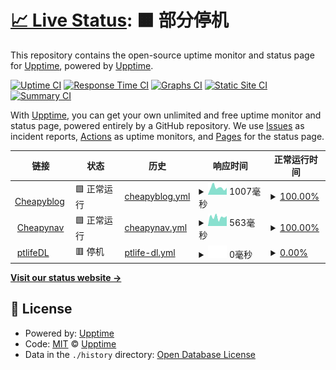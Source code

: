 # [📈 Live Status](https://demo.upptime.js.org): <!--live status--> **🟧 部分停机**

This repository contains the open-source uptime monitor and status page for [Upptime](https://upptime.js.org), powered by [Upptime](https://github.com/upptime/upptime).

[![Uptime CI](https://github.com/edmondsket/upptime/workflows/Uptime%20CI/badge.svg)](https://github.com/edmondsket/upptime/actions?query=workflow%3A%22Uptime+CI%22)
[![Response Time CI](https://github.com/edmondsket/upptime/workflows/Response%20Time%20CI/badge.svg)](https://github.com/edmondsket/upptime/actions?query=workflow%3A%22Response+Time+CI%22)
[![Graphs CI](https://github.com/edmondsket/upptime/workflows/Graphs%20CI/badge.svg)](https://github.com/edmondsket/upptime/actions?query=workflow%3A%22Graphs+CI%22)
[![Static Site CI](https://github.com/edmondsket/upptime/workflows/Static%20Site%20CI/badge.svg)](https://github.com/edmondsket/upptime/actions?query=workflow%3A%22Static+Site+CI%22)
[![Summary CI](https://github.com/edmondsket/upptime/workflows/Summary%20CI/badge.svg)](https://github.com/edmondsket/upptime/actions?query=workflow%3A%22Summary+CI%22)

With [Upptime](https://upptime.js.org), you can get your own unlimited and free uptime monitor and status page, powered entirely by a GitHub repository. We use [Issues](https://github.com/upptime/upptime/issues) as incident reports, [Actions](https://github.com/edmondsket/upptime/actions) as uptime monitors, and [Pages](https://demo.upptime.js.org) for the status page.

<!--start: status pages-->
<!-- This summary is generated by Upptime (https://github.com/upptime/upptime) -->
<!-- Do not edit this manually, your changes will be overwritten -->
<!-- prettier-ignore -->
| 链接 | 状态 | 历史 | 响应时间 | 正常运行时间 |
| --- | ------ | ------- | ------------- | ------ |
| <img alt="" src="https://icons.duckduckgo.com/ip3/cheapy.top.ico" height="13"> [Cheapyblog](https://cheapy.top) | 🟩 正常运行 | [cheapyblog.yml](https://github.com/edmondsket/upptime/commits/HEAD/history/cheapyblog.yml) | <details><summary><img alt="响应时间图像" src="./graphs/cheapyblog/response-time-week.png" height="20"> 1007毫秒</summary><br><a href="https://edmondsket.github.io/upptime/history/cheapyblog"><img alt="响应时间 1636" src="https://img.shields.io/endpoint?url=https%3A%2F%2Fraw.githubusercontent.com%2Fedmondsket%2Fupptime%2FHEAD%2Fapi%2Fcheapyblog%2Fresponse-time.json"></a><br><a href="https://edmondsket.github.io/upptime/history/cheapyblog"><img alt="24 小时响应时间 991" src="https://img.shields.io/endpoint?url=https%3A%2F%2Fraw.githubusercontent.com%2Fedmondsket%2Fupptime%2FHEAD%2Fapi%2Fcheapyblog%2Fresponse-time-day.json"></a><br><a href="https://edmondsket.github.io/upptime/history/cheapyblog"><img alt="7 天正常运行时间 1007" src="https://img.shields.io/endpoint?url=https%3A%2F%2Fraw.githubusercontent.com%2Fedmondsket%2Fupptime%2FHEAD%2Fapi%2Fcheapyblog%2Fresponse-time-week.json"></a><br><a href="https://edmondsket.github.io/upptime/history/cheapyblog"><img alt="30天的正常运行时间 976" src="https://img.shields.io/endpoint?url=https%3A%2F%2Fraw.githubusercontent.com%2Fedmondsket%2Fupptime%2FHEAD%2Fapi%2Fcheapyblog%2Fresponse-time-month.json"></a><br><a href="https://edmondsket.github.io/upptime/history/cheapyblog"><img alt="1年的正常运行时间 1652" src="https://img.shields.io/endpoint?url=https%3A%2F%2Fraw.githubusercontent.com%2Fedmondsket%2Fupptime%2FHEAD%2Fapi%2Fcheapyblog%2Fresponse-time-year.json"></a></details> | <details><summary><a href="https://edmondsket.github.io/upptime/history/cheapyblog">100.00%</a></summary><a href="https://edmondsket.github.io/upptime/history/cheapyblog"><img alt="正常运行时间 95.25%" src="https://img.shields.io/endpoint?url=https%3A%2F%2Fraw.githubusercontent.com%2Fedmondsket%2Fupptime%2FHEAD%2Fapi%2Fcheapyblog%2Fuptime.json"></a><br><a href="https://edmondsket.github.io/upptime/history/cheapyblog"><img alt="24 小时正常运行时间 100.00%" src="https://img.shields.io/endpoint?url=https%3A%2F%2Fraw.githubusercontent.com%2Fedmondsket%2Fupptime%2FHEAD%2Fapi%2Fcheapyblog%2Fuptime-day.json"></a><br><a href="https://edmondsket.github.io/upptime/history/cheapyblog"><img alt="7 天正常运行时间 100.00%" src="https://img.shields.io/endpoint?url=https%3A%2F%2Fraw.githubusercontent.com%2Fedmondsket%2Fupptime%2FHEAD%2Fapi%2Fcheapyblog%2Fuptime-week.json"></a><br><a href="https://edmondsket.github.io/upptime/history/cheapyblog"><img alt="30天的正常运行时间 100.00%" src="https://img.shields.io/endpoint?url=https%3A%2F%2Fraw.githubusercontent.com%2Fedmondsket%2Fupptime%2FHEAD%2Fapi%2Fcheapyblog%2Fuptime-month.json"></a><br><a href="https://edmondsket.github.io/upptime/history/cheapyblog"><img alt="1年的正常运行时间 99.98%" src="https://img.shields.io/endpoint?url=https%3A%2F%2Fraw.githubusercontent.com%2Fedmondsket%2Fupptime%2FHEAD%2Fapi%2Fcheapyblog%2Fuptime-year.json"></a></details>
| <img alt="" src="https://icons.duckduckgo.com/ip3/nav.cheapy.top.ico" height="13"> [Cheapynav](https://nav.cheapy.top) | 🟩 正常运行 | [cheapynav.yml](https://github.com/edmondsket/upptime/commits/HEAD/history/cheapynav.yml) | <details><summary><img alt="响应时间图像" src="./graphs/cheapynav/response-time-week.png" height="20"> 563毫秒</summary><br><a href="https://edmondsket.github.io/upptime/history/cheapynav"><img alt="响应时间 771" src="https://img.shields.io/endpoint?url=https%3A%2F%2Fraw.githubusercontent.com%2Fedmondsket%2Fupptime%2FHEAD%2Fapi%2Fcheapynav%2Fresponse-time.json"></a><br><a href="https://edmondsket.github.io/upptime/history/cheapynav"><img alt="24 小时响应时间 628" src="https://img.shields.io/endpoint?url=https%3A%2F%2Fraw.githubusercontent.com%2Fedmondsket%2Fupptime%2FHEAD%2Fapi%2Fcheapynav%2Fresponse-time-day.json"></a><br><a href="https://edmondsket.github.io/upptime/history/cheapynav"><img alt="7 天正常运行时间 563" src="https://img.shields.io/endpoint?url=https%3A%2F%2Fraw.githubusercontent.com%2Fedmondsket%2Fupptime%2FHEAD%2Fapi%2Fcheapynav%2Fresponse-time-week.json"></a><br><a href="https://edmondsket.github.io/upptime/history/cheapynav"><img alt="30天的正常运行时间 1076" src="https://img.shields.io/endpoint?url=https%3A%2F%2Fraw.githubusercontent.com%2Fedmondsket%2Fupptime%2FHEAD%2Fapi%2Fcheapynav%2Fresponse-time-month.json"></a><br><a href="https://edmondsket.github.io/upptime/history/cheapynav"><img alt="1年的正常运行时间 835" src="https://img.shields.io/endpoint?url=https%3A%2F%2Fraw.githubusercontent.com%2Fedmondsket%2Fupptime%2FHEAD%2Fapi%2Fcheapynav%2Fresponse-time-year.json"></a></details> | <details><summary><a href="https://edmondsket.github.io/upptime/history/cheapynav">100.00%</a></summary><a href="https://edmondsket.github.io/upptime/history/cheapynav"><img alt="正常运行时间 98.91%" src="https://img.shields.io/endpoint?url=https%3A%2F%2Fraw.githubusercontent.com%2Fedmondsket%2Fupptime%2FHEAD%2Fapi%2Fcheapynav%2Fuptime.json"></a><br><a href="https://edmondsket.github.io/upptime/history/cheapynav"><img alt="24 小时正常运行时间 100.00%" src="https://img.shields.io/endpoint?url=https%3A%2F%2Fraw.githubusercontent.com%2Fedmondsket%2Fupptime%2FHEAD%2Fapi%2Fcheapynav%2Fuptime-day.json"></a><br><a href="https://edmondsket.github.io/upptime/history/cheapynav"><img alt="7 天正常运行时间 100.00%" src="https://img.shields.io/endpoint?url=https%3A%2F%2Fraw.githubusercontent.com%2Fedmondsket%2Fupptime%2FHEAD%2Fapi%2Fcheapynav%2Fuptime-week.json"></a><br><a href="https://edmondsket.github.io/upptime/history/cheapynav"><img alt="30天的正常运行时间 100.00%" src="https://img.shields.io/endpoint?url=https%3A%2F%2Fraw.githubusercontent.com%2Fedmondsket%2Fupptime%2FHEAD%2Fapi%2Fcheapynav%2Fuptime-month.json"></a><br><a href="https://edmondsket.github.io/upptime/history/cheapynav"><img alt="1年的正常运行时间 98.85%" src="https://img.shields.io/endpoint?url=https%3A%2F%2Fraw.githubusercontent.com%2Fedmondsket%2Fupptime%2FHEAD%2Fapi%2Fcheapynav%2Fuptime-year.json"></a></details>
| <img alt="" src="https://icons.duckduckgo.com/ip3/dl.ptlife.eu.org.ico" height="13"> [ptlifeDL](https://dl.ptlife.eu.org) | 🟥 停机 | [ptlife-dl.yml](https://github.com/edmondsket/upptime/commits/HEAD/history/ptlife-dl.yml) | <details><summary><img alt="响应时间图像" src="./graphs/ptlife-dl/response-time-week.png" height="20"> 0毫秒</summary><br><a href="https://edmondsket.github.io/upptime/history/ptlife-dl"><img alt="响应时间 0" src="https://img.shields.io/endpoint?url=https%3A%2F%2Fraw.githubusercontent.com%2Fedmondsket%2Fupptime%2FHEAD%2Fapi%2Fptlife-dl%2Fresponse-time.json"></a><br><a href="https://edmondsket.github.io/upptime/history/ptlife-dl"><img alt="24 小时响应时间 0" src="https://img.shields.io/endpoint?url=https%3A%2F%2Fraw.githubusercontent.com%2Fedmondsket%2Fupptime%2FHEAD%2Fapi%2Fptlife-dl%2Fresponse-time-day.json"></a><br><a href="https://edmondsket.github.io/upptime/history/ptlife-dl"><img alt="7 天正常运行时间 0" src="https://img.shields.io/endpoint?url=https%3A%2F%2Fraw.githubusercontent.com%2Fedmondsket%2Fupptime%2FHEAD%2Fapi%2Fptlife-dl%2Fresponse-time-week.json"></a><br><a href="https://edmondsket.github.io/upptime/history/ptlife-dl"><img alt="30天的正常运行时间 0" src="https://img.shields.io/endpoint?url=https%3A%2F%2Fraw.githubusercontent.com%2Fedmondsket%2Fupptime%2FHEAD%2Fapi%2Fptlife-dl%2Fresponse-time-month.json"></a><br><a href="https://edmondsket.github.io/upptime/history/ptlife-dl"><img alt="1年的正常运行时间 0" src="https://img.shields.io/endpoint?url=https%3A%2F%2Fraw.githubusercontent.com%2Fedmondsket%2Fupptime%2FHEAD%2Fapi%2Fptlife-dl%2Fresponse-time-year.json"></a></details> | <details><summary><a href="https://edmondsket.github.io/upptime/history/ptlife-dl">0.00%</a></summary><a href="https://edmondsket.github.io/upptime/history/ptlife-dl"><img alt="正常运行时间 0.00%" src="https://img.shields.io/endpoint?url=https%3A%2F%2Fraw.githubusercontent.com%2Fedmondsket%2Fupptime%2FHEAD%2Fapi%2Fptlife-dl%2Fuptime.json"></a><br><a href="https://edmondsket.github.io/upptime/history/ptlife-dl"><img alt="24 小时正常运行时间 0.00%" src="https://img.shields.io/endpoint?url=https%3A%2F%2Fraw.githubusercontent.com%2Fedmondsket%2Fupptime%2FHEAD%2Fapi%2Fptlife-dl%2Fuptime-day.json"></a><br><a href="https://edmondsket.github.io/upptime/history/ptlife-dl"><img alt="7 天正常运行时间 0.00%" src="https://img.shields.io/endpoint?url=https%3A%2F%2Fraw.githubusercontent.com%2Fedmondsket%2Fupptime%2FHEAD%2Fapi%2Fptlife-dl%2Fuptime-week.json"></a><br><a href="https://edmondsket.github.io/upptime/history/ptlife-dl"><img alt="30天的正常运行时间 7.96%" src="https://img.shields.io/endpoint?url=https%3A%2F%2Fraw.githubusercontent.com%2Fedmondsket%2Fupptime%2FHEAD%2Fapi%2Fptlife-dl%2Fuptime-month.json"></a><br><a href="https://edmondsket.github.io/upptime/history/ptlife-dl"><img alt="1年的正常运行时间 0.00%" src="https://img.shields.io/endpoint?url=https%3A%2F%2Fraw.githubusercontent.com%2Fedmondsket%2Fupptime%2FHEAD%2Fapi%2Fptlife-dl%2Fuptime-year.json"></a></details>

<!--end: status pages-->

[**Visit our status website →**](https://demo.upptime.js.org)

## 📄 License

- Powered by: [Upptime](https://github.com/upptime/upptime)
- Code: [MIT](./LICENSE) © [Upptime](https://upptime.js.org)
- Data in the `./history` directory: [Open Database License](https://opendatacommons.org/licenses/odbl/1-0/)
